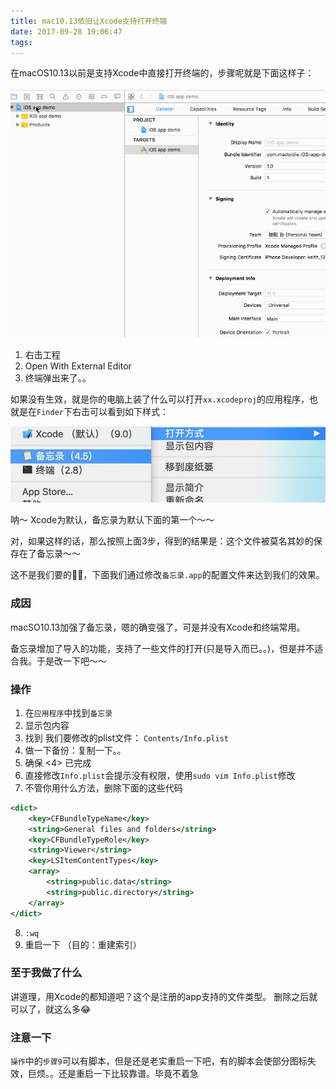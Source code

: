 ```yaml
---
title: mac10.13依旧让Xcode支持打开终端
date: 2017-09-28 19:06:47
tags:
---
```


在macOS10.13以前是支持Xcode中直接打开终端的，步骤呢就是下面这样子：

![效果图](/images/mac-high-sierra-open-with-external-1.gif)

1. 右击工程
2. Open With External Editor
3. 终端弹出来了。。

如果没有生效，就是你的电脑上装了什么可以打开`xx.xcodeproj`的应用程序，也就是在`Finder`下右击可以看到如下样式：

![效果图](/images/mac-high-sierra-open-with-external-2.jpg)

呐～ Xcode为默认，备忘录为默认下面的第一个～～

对，如果这样的话，那么按照上面3步，得到的结果是：这个文件被莫名其妙的保存在了备忘录～～  

这不是我们要的🤷‍♂️，下面我们通过修改`备忘录.app`的配置文件来达到我们的效果。

<!--more-->

### 成因

macSO10.13加强了备忘录，嗯的确变强了，可是并没有Xcode和终端常用。

备忘录增加了导入的功能，支持了一些文件的打开(只是导入而已。。)，但是并不适合我。于是改一下吧～～

### 操作

1. 在`应用程序`中找到`备忘录`
2. 显示包内容
3. 找到 我们要修改的plist文件： `Contents/Info.plist`
4. 做一下备份：复制一下。。
5. 确保 <4> 已完成
6. 直接修改`Info.plist`会提示没有权限，使用`sudo vim Info.plist`修改
7. 不管你用什么方法，删除下面的这些代码
```xml
<dict>
    <key>CFBundleTypeName</key>
    <string>General files and folders</string>
    <key>CFBundleTypeRole</key>
    <string>Viewer</string>
    <key>LSItemContentTypes</key>
    <array>
        <string>public.data</string>
        <string>public.directory</string>
    </array>
</dict>
```
8. `:wq`
9. 重启一下 （目的：重建索引）

### 至于我做了什么

讲道理，用Xcode的都知道吧？这个是注册的app支持的文件类型。 删除之后就可以了，就这么多😂

### 注意一下

`操作`中的`步骤9`可以有脚本，但是还是老实重启一下吧，有的脚本会使部分图标失效，巨烦。。还是重启一下比较靠谱。毕竟不着急
